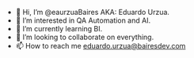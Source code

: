 - 👋 Hi, I’m @eaurzuaBaires AKA: Eduardo Urzua.
- 👀 I’m interested in QA Automation and AI.
- 🌱 I’m currently learning BI.
- 💞️ I’m looking to collaborate on everything.
- 📫 How to reach me eduardo.urzua@bairesdev.com

<!---
eaurzuaBaires/eaurzuaBaires is a ✨ special ✨ repository because its `README.md` (this file) appears on your GitHub profile.
You can click the Preview link to take a look at your changes.
--->
